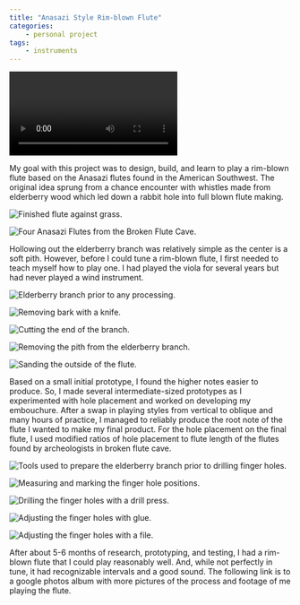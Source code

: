 ```yaml
---
title: "Anasazi Style Rim-blown Flute"
categories:
    - personal project
tags:
    - instruments
---
```


![Playing a custom composition on an Anasazi Style rim-blown flute while outdoors.](assets/flute-project-photos/rim-blown-flute.mp4)

My goal with this project was to design, build, and learn to play a rim-blown flute based on the Anasazi flutes found in the American Southwest. The original idea sprung from a chance encounter with whistles made from elderberry wood which led down a rabbit hole into full blown flute making.

![Finished flute against grass.](assets/flute-project-photos/finished-flute.jpg)

![Four Anasazi Flutes from the Broken Flute Cave.](assets/flute-project-photos/MorrisFlutesSmall.jpg)

Hollowing out the elderberry branch was relatively simple as the center is a soft pith. However, before I could tune a rim-blown flute, I first needed to teach myself how to play one. I had played the viola for several years but had never played a wind instrument.

![Elderberry branch prior to any processing.](assets/flute-project-photos/raw-branch.jpg)

![Removing bark with a knife.](assets/flute-project-photos/removing-bark.jpg)

![Cutting the end of the branch.](assets/flute-project-photos/cutting-end.jpg)

![Removing the pith from the elderberry branch.](assets/flute-project-photos/removing-pith.jpg)

![Sanding the outside of the flute.](assets/flute-project-photos/sanding-flute.jpg)

Based on a small initial prototype, I found the higher notes easier to produce. So, I made several intermediate-sized prototypes as I experimented with hole placement and worked on developing my embouchure. After a swap in playing styles from vertical to oblique and many hours of practice, I managed to reliably produce the root note of the flute I wanted to make my final product. For the hole placement on the final flute, I used modified ratios of hole placement to flute length of the flutes found by archeologists in broken flute cave.

![Tools used to prepare the elderberry branch prior to drilling finger holes.](assets/flute-project-photos/tools-for-prepping-branch.jpg)

![Measuring and marking the finger hole positions.](assets/flute-project-photos/marking-holes.jpg)

![Drilling the finger holes with a drill press.](assets/flute-project-photos/drilling-holes.jpg)

![Adjusting the finger holes with glue.](assets/flute-project-photos/adjusting-holes-glue.jpg)

![Adjusting the finger holes with a file.](assets/flute-project-photos/adjusting-holes-file.jpg)

After about 5-6 months of research, prototyping, and testing, I had a rim-blown flute that I could play reasonably well. And, while not perfectly in tune, it had recognizable intervals and a good sound. The following link is to a google photos album with more pictures of the process and footage of me playing the flute.